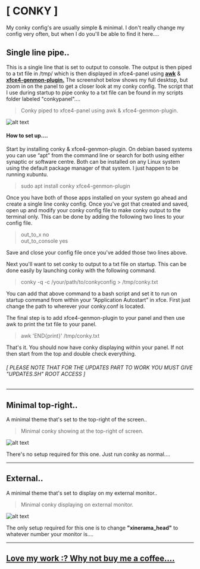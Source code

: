 # [ CONKY ]

My conky config's are usually simple & minimal. I don't really change my config very often, but when I do you'll be able to find it here....

## Single line pipe..

This is a single line that is set to output to console. The output is then piped to a txt file in /tmp/ which is then displayed in xfce4-panel using [**awk**](https://linux.die.net/man/1/awk) & [**xfce4-genmon-plugin.**](https://goodies.xfce.org/projects/panel-plugins/xfce4-genmon-plugin) The screenshot below shows my full desktop, but zoom in on the panel to get a closer look at my conky config. The script that I use during startup to pipe conky to a txt file can be found in my scripts folder labeled "conkypanel"....

> Conky piped to xfce4-panel using awk & xfce4-genmon-plugin.

![alt text](http://i.imgur.com/y7w5Mdo.png "Conky displayed inside xfce4-panel")

#### How to set up....  

Start by installing conky & xfce4-genmon-plugin. On debian based systems you can use “apt” from the command line or search for both using either synaptic or software centre. Both can be installed on any Linux system using the default package manager of that system. I just happen to be running xubuntu.

> sudo apt install conky xfce4-genmon-plugin

Once you have both of those apps installed on your system go ahead and create a single line conky config. Once you've got that created and saved, open up and modify your conky config file to make conky output to the terminal only. This can be done by adding the following two lines to your config file.

> out_to_x no  
> out_to_console yes  

Save and close your config file once you've added those two lines above.  

Next you'll want to set conky to output to a txt file on startup. This can be done easily by launching conky with the following command.

> conky -q -c /your/path/to/conkyconfig > /tmp/conky.txt

You can add that above command to a bash script and set it to run on startup command from within your “Application Autostart” in xfce. First just change the path to wherever your conky.conf is located.

The final step is to add xfce4-genmon-plugin to your panel and then use awk to print the txt file to your panel.

> awk 'END{print}' /tmp/conky.txt

That's it. You should now have conky displaying within your panel. If not then start from the top and double check everything.

###### [ PLEASE NOTE THAT FOR THE UPDATES PART TO WORK YOU MUST GIVE "UPDATES.SH" ROOT ACCESS ]

----

## Minimal top-right..

A minimal theme that's set to the top-right of the screen..

> Minimal conky showing at the top-right of screen.

![alt text](https://i.imgur.com/GxUPFMA.jpg "Conky displaying top-right of screen")

There's no setup required for this one. Just run conky as normal....

----

## External..

A minimal theme that's set to display on my external monitor..

> Minimal conky displaying on external monitor.

![alt text](http://i.imgur.com/mbmIF8d.png "Conky displaying top-right of screen")

The only setup required for this one is to change **"xinerama_head"** to whatever number your monitor is....

----

## [Love my work :? Why not buy me a coffee....](https://paypal.me/furycd001?locale.x=en_GB)
